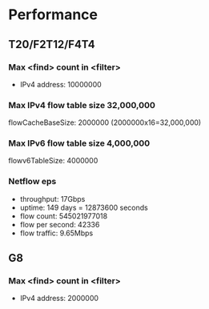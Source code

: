 # Performance
## T20/F2T12/F4T4
### Max \<find\> count in \<filter\>
- IPv4 address: 10000000

### Max IPv4 flow table size 32,000,000
flowCacheBaseSize: 2000000 (2000000x16=32,000,000)

### Max IPv6 flow table size 4,000,000
flowv6TableSize: 4000000

### Netflow eps
- throughput:   17Gbps
- uptime:  149 days = 12873600 seconds
- flow count:  545021977018
- flow per second: 42336
- flow traffic: 9.65Mbps

## G8
### Max \<find\> count in \<filter\>
- IPv4 address: 2000000
